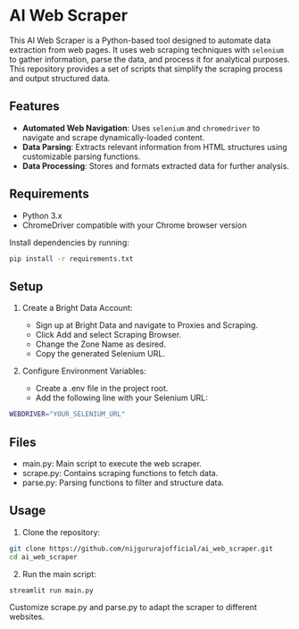 # AI Web Scraper

This AI Web Scraper is a Python-based tool designed to automate data extraction from web pages. It uses web scraping techniques with `selenium` to gather information, parse the data, and process it for analytical purposes. This repository provides a set of scripts that simplify the scraping process and output structured data.

## Features

- **Automated Web Navigation**: Uses `selenium` and `chromedriver` to navigate and scrape dynamically-loaded content.
- **Data Parsing**: Extracts relevant information from HTML structures using customizable parsing functions.
- **Data Processing**: Stores and formats extracted data for further analysis.

## Requirements

- Python 3.x
- ChromeDriver compatible with your Chrome browser version

Install dependencies by running:
```bash
pip install -r requirements.txt
```
## Setup
1. Create a Bright Data Account:

    - Sign up at Bright Data and navigate to Proxies and Scraping.
    - Click Add and select Scraping Browser.
    - Change the Zone Name as desired.
    - Copy the generated Selenium URL.
2. Configure Environment Variables:

    - Create a .env file in the project root.
    - Add the following line with your Selenium URL:
```bash
WEBDRIVER="YOUR_SELENIUM_URL"
```
## Files
 - main.py: Main script to execute the web scraper.
 - scrape.py: Contains scraping functions to fetch data.
 - parse.py: Parsing functions to filter and structure data.

## Usage
1. Clone the repository:

```bash
git clone https://github.com/nijgururajofficial/ai_web_scraper.git
cd ai_web_scraper
```
2. Run the main script:

```bash
streamlit run main.py
```
Customize scrape.py and parse.py to adapt the scraper to different websites.